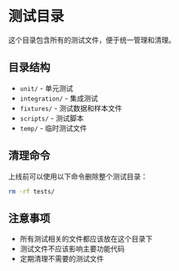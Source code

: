 # 测试目录

这个目录包含所有的测试文件，便于统一管理和清理。

## 目录结构

- `unit/` - 单元测试
- `integration/` - 集成测试
- `fixtures/` - 测试数据和样本文件
- `scripts/` - 测试脚本
- `temp/` - 临时测试文件

## 清理命令

上线前可以使用以下命令删除整个测试目录：

```bash
rm -rf tests/
```

## 注意事项

- 所有测试相关的文件都应该放在这个目录下
- 测试文件不应该影响主要功能代码
- 定期清理不需要的测试文件